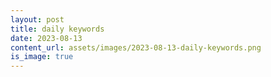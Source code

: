 ```yaml
---
layout: post
title: daily keywords
date: 2023-08-13
content_url: assets/images/2023-08-13-daily-keywords.png
is_image: true
---
```

